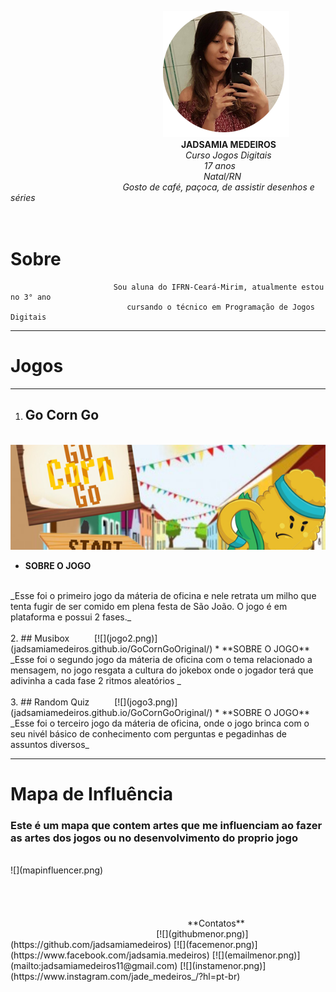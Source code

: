 
&emsp; &emsp; &emsp; &emsp; &emsp; &emsp; &emsp; &emsp; &emsp; &emsp; &emsp; &emsp; &emsp; &ensp;  ![](minha.png) 
<br>
&emsp; &emsp; &emsp; &emsp; &emsp; &emsp; &emsp; &emsp; &emsp; &emsp; &emsp; &emsp; &emsp; &emsp; &ensp; &ensp; **JADSAMIA MEDEIROS**
<br>
&emsp; &emsp; &emsp; &emsp; &emsp; &emsp; &emsp; &emsp; &emsp; &emsp; &emsp; &emsp; &emsp; &ensp; &emsp; &emsp;  _Curso Jogos Digitais
<br>
&emsp; &emsp; &emsp; &emsp; &emsp; &emsp; &emsp; &emsp; &emsp; &emsp; &emsp; &emsp; &emsp; &emsp; &emsp; &ensp; &emsp; &nbsp; &nbsp;17 anos
<br>
&emsp; &emsp; &emsp; &emsp; &emsp; &emsp; &emsp; &emsp; &emsp; &emsp; &emsp; &emsp; &emsp; &emsp; &ensp; &ensp;  &emsp; &emsp;  Natal/RN
<br>
&emsp; &emsp; &emsp; &emsp; &emsp; &emsp; &emsp; &emsp; &emsp; &emsp; Gosto de café, paçoca, de assistir desenhos e séries_
<br>
<br>
<br>
# Sobre
                           Sou aluna do IFRN-Ceará-Mirim, atualmente estou no 3° ano
                              cursando o técnico em Programação de Jogos Digitais


* * *
#  Jogos

* * *
1. ## Go Corn Go
 &emsp; &emsp; [![](jogo1.png)](jadsamiamedeiros.github.io/GoCornGoOriginal/)  
* **SOBRE O JOGO**
<br>
_Esse foi o primeiro jogo da máteria de oficina e nele retrata um milho que tenta fugir de ser comido em plena festa de São João. O jogo é em plataforma e possui 2 fases._
<br>
<br>
2. ## Musibox
 &emsp; &emsp; [![](jogo2.png)](jadsamiamedeiros.github.io/GoCornGoOriginal/)  
* **SOBRE O JOGO**
<br>
_Esse foi o segundo jogo da máteria de oficina com o tema relacionado a mensagem, no jogo resgata a cultura do jokebox onde o jogador terá que adivinha a cada fase 2 ritmos aleatórios _
<br>
<br>
3. ## Random Quiz
 &emsp; &emsp; [![](jogo3.png)](jadsamiamedeiros.github.io/GoCornGoOriginal/)  
* **SOBRE O JOGO**
<br>
_Esse foi o terceiro jogo da máteria de oficina, onde o jogo brinca com o seu nivél básico de conhecimento com perguntas e pegadinhas de assuntos diversos_


* * *
# Mapa de Influência
### Este é um mapa que contem artes que me influenciam ao fazer as artes dos jogos ou no desenvolvimento do proprio jogo
<br>
 ![](mapinfluencer.png)
  
<br>
<br>
<br>
<br>
<br>
&emsp; &emsp; &emsp; &emsp;&emsp; &emsp; &emsp; &emsp; &emsp; &emsp; &emsp; &emsp; &emsp; &emsp; &emsp; &emsp; **Contatos**
<br>
&emsp; &emsp; &emsp; &emsp; &emsp; &emsp; &emsp; &emsp; &emsp; &emsp; &emsp; &emsp; &emsp; [![](githubmenor.png)](https://github.com/jadsamiamedeiros) [![](facemenor.png)](https://www.facebook.com/jadsamia.medeiros) [![](emailmenor.png)](mailto:jadsamiamedeiros11@gmail.com) [![](instamenor.png)](https://www.instagram.com/jade_medeiros_/?hl=pt-br)
 <br>
 
 
      

